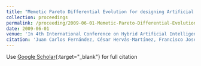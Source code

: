 ```yaml
---
title: "Memetic Pareto Differential Evolution for designing Artificial Neural Networks in Multiclassification Problems using Cross-Entropy versus Sensitivity"
collection: proceedings
permalink: /proceeding/2009-06-01-Memetic-Pareto-Differential-Evolution-for-designing-Artificial-Neural-Networks-in-Multiclassification-Problems-using-Cross-Entropy-versus-Sensitivity
date: 2009-06-01
venue: 'In 4th International Conference on Hybrid Artificial Intelligence Systems (HAIS09)'
citation: 'Juan Carlos Fernández, César Hervás-Martínez, Francisco José Martínez-Estudillo, **Pedro Antonio Gutiérrez, **Manuel Cruz-Ramírez, &quot;Memetic Pareto Differential Evolution for designing Artificial Neural Networks in Multiclassification Problems using Cross-Entropy versus Sensitivity.&quot; In 4th International Conference on Hybrid Artificial Intelligence Systems (HAIS09), Hybrid Artificial Intelligence Systems, Lecture Notes in Computer Science, Vol. 5572, 2009, Salamanca, Spain, pp.433-441.'
---
```

Use [Google Scholar](https://scholar.google.com/scholar?q=Memetic+Pareto+Differential+Evolution+for+designing+Artificial+Neural+Networks+in+Multiclassification+Problems+using+Cross+Entropy+versus+Sensitivity){:target="_blank"} for full citation